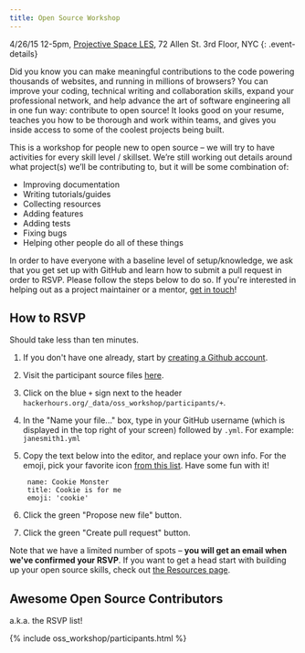 ```yaml
---
title: Open Source Workshop
---
```


4/26/15 12-5pm, [Projective Space LES](http://www.projective.co/), 72 Allen St. 3rd Floor, NYC
{: .event-details}

Did you know you can make meaningful contributions to the code powering thousands of websites, and running in millions of browsers? You can improve your coding, technical writing and collaboration skills, expand your professional network, and help advance the art of software engineering all in one fun way: contribute to open source! It looks good on your resume, teaches you how to be thorough and work within teams, and gives you inside access to some of the coolest projects being built.

This is a workshop for people new to open source – we will try to have activities for every skill level / skillset. We’re still working out details around what project(s) we’ll be contributing to, but it will be some combination of:

* Improving documentation
* Writing tutorials/guides
* Collecting resources
* Adding features
* Adding tests
* Fixing bugs
* Helping other people do all of these things

In order to have everyone with a baseline level of setup/knowledge, we ask that you get set up with GitHub and learn how to submit a pull request in order to RSVP. Please follow the steps below to do so. If you're interested in helping out as a project maintainer or a mentor, [get in touch](mailto:hackerhoursnyc@gmail.com)!

## How to RSVP

<!-- ripping off of http://18f.github.io/hourofcode/ -->

Should take less than ten minutes.

1. If you don't have one already, start by [creating a Github account](https://github.com).
1. Visit the participant source files [here](https://github.com/afeld/hackerhours.org/tree/gh-pages/_data/oss_workshop/participants).
1. Click on the blue `+` sign next to the header `hackerhours.org/_data/oss_workshop/participants/+`.
1. In the "Name your file..." box, type in your GitHub username (which is displayed in the top right of your screen) followed by `.yml`. For example: `janesmith1.yml`
1. Copy the text below into the editor, and replace  your own info. For the emoji, pick your favorite icon [from this list](http://www.emoji-cheat-sheet.com/). Have some fun with it!

        name: Cookie Monster
        title: Cookie is for me
        emoji: 'cookie'

1. Click the green "Propose new file" button.
1. Click the green "Create pull request" button.

Note that we have a limited number of spots – **you will get an email when we've confirmed your RSVP**. If you want to get a head start with building up your open source skills, check out [the Resources page](/resources.html#getting-involved-in-open-source).

## Awesome Open Source Contributors

a.k.a. the RSVP list!

{% include oss_workshop/participants.html %}
